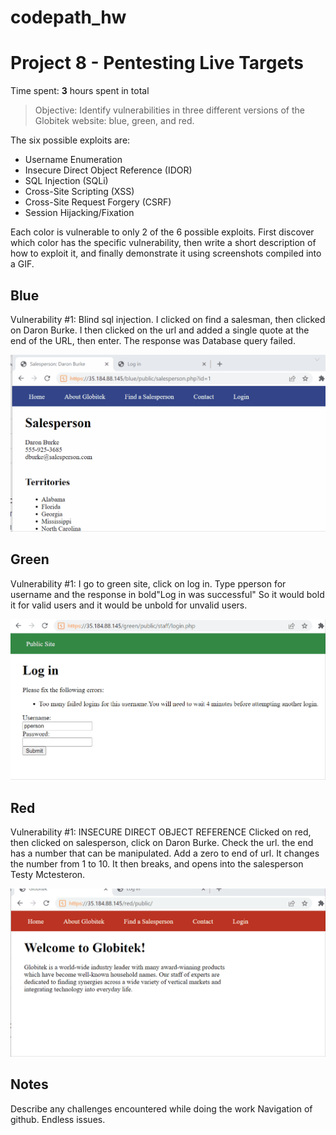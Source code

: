 # codepath_hw
# Project 8 - Pentesting Live Targets

Time spent: **3** hours spent in total

> Objective: Identify vulnerabilities in three different versions of the Globitek website: blue, green, and red.

The six possible exploits are:

* Username Enumeration
* Insecure Direct Object Reference (IDOR)
* SQL Injection (SQLi)
* Cross-Site Scripting (XSS)
* Cross-Site Request Forgery (CSRF)
* Session Hijacking/Fixation

Each color is vulnerable to only 2 of the 6 possible exploits. First discover which color has the specific vulnerability, then write a short description of how to exploit it, and finally demonstrate it using screenshots compiled into a GIF.

## Blue

Vulnerability #1: Blind sql injection. I clicked on find a salesman, then clicked on Daron Burke. I then clicked on the url and added a single quote at the end of the URL, then enter. The response was Database query failed. 

<img src="blueblindsql.gif">


## Green

Vulnerability #1: I go to green site, click on log in. Type pperson for username and the response in bold"Log in was successful" So it would bold it for valid users and it would be unbold for unvalid users.

<img src="greenuserenum.gif">


## Red

Vulnerability #1: INSECURE DIRECT OBJECT REFERENCE Clicked on red, then clicked on salesperson, click on Daron Burke. Check the url. the end has a number that can be manipulated. Add a zero to end of url. It changes the number from 1 to 10. It then breaks, and opens into the salesperson Testy Mctesteron.

<img src="reduseridor.gif">


## Notes

Describe any challenges encountered while doing the work
Navigation of github. Endless issues.

